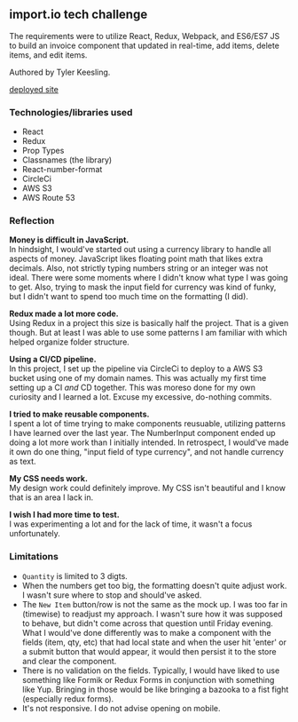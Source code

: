 ## import.io tech challenge

The requirements were to utilize React, Redux, Webpack, and ES6/ES7 JS to build an invoice component that updated in real-time, add items, delete items, and edit items.

Authored by Tyler Keesling.

[deployed site](http://tylerkeesling.xyz)

### Technologies/libraries used
- React
- Redux
- Prop Types
- Classnames (the library)
- React-number-format
- CircleCi
- AWS S3
- AWS Route 53

### Reflection
**Money is difficult in JavaScript.**\
In hindsight, I would've started out using a currency library to handle all aspects of money. JavaScript likes floating point math that likes extra decimals. Also, not strictly typing numbers string or an integer was not ideal. There were some moments where I didn't know what type I was going to get. Also, trying to mask the input field for currency was kind of funky, but I didn't want to spend too much time on the formatting (I did).

**Redux made a lot more code.**\
Using Redux in a project this size is basically half the project. That is a given though. But at least I was able to use some patterns I am familiar with which helped organize folder structure.

**Using a CI/CD pipeline.**\
In this project, I set up the pipeline via CircleCi to deploy to a AWS S3 bucket using one of my domain names. This was actually my first time setting up a CI *and* CD together. This was moreso done for my own curiosity and I learned a lot. Excuse my excessive, do-nothing commits.

**I tried to make reusable components.**\
I spent a lot of time trying to make components reusuable, utilizing patterns I have learned over the last year. The NumberInput component ended up doing a lot more work than I initially intended. In retrospect, I would've made it own do one thing, "input field of type currency", and not handle currency as text.

**My CSS needs work.**\
My design work could definitely improve. My CSS isn't beautiful and I know that is an area I lack in.

**I wish I had more time to test.**\
I was experimenting a lot and for the lack of time, it wasn't a focus unfortunately.

### Limitations
- `Quantity` is limited to 3 digts.
- When the numbers get too big, the formatting doesn't quite adjust work. I wasn't sure where to stop and should've asked.
- The `New Item` button/row is not the same as the mock up. I was too far in (timewise) to readjust my approach. I wasn't sure how it was supposed to behave, but didn't come across that question until Friday evening. What I would've done differently was to make a component with the fields (item, qty, etc) that had local state and when the user hit 'enter' or a submit button that would appear, it would then persist it to the store and clear the component.
- There is no validation on the fields. Typically, I would have liked to use something like Formik or Redux Forms in conjunction with something like Yup. Bringing in those would be like bringing a bazooka to a fist fight (especially redux forms).
- It's not responsive. I do not advise opening on mobile.
